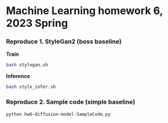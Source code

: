 # Machine Learning homework 6, 2023 Spring


### Reproduce 1. StyleGan2  (boss baseline) 

**Train**

```bash
bash stylegan.sh
```


**Inference**

```bash
bash style_infer.sh
```

### Reproduce 2. Sample code  (simple baseline) 

```shell
python hw6-diffusion-model-SampleCode.py
```